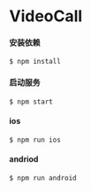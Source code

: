 # VideoCall

#### 安装依赖
`$ npm install`

#### 启动服务
`$ npm start`

#### ios
`$ npm run ios`

#### andriod
`$ npm run android`


